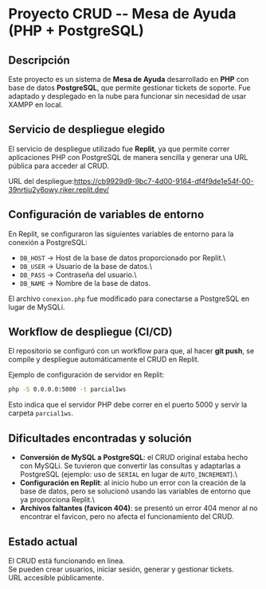 # Proyecto CRUD -- Mesa de Ayuda (PHP + PostgreSQL)

##  Descripción

Este proyecto es un sistema de **Mesa de Ayuda** desarrollado en **PHP**
con base de datos **PostgreSQL**, que permite gestionar tickets de
soporte. Fue adaptado y desplegado en la nube para funcionar sin
necesidad de usar XAMPP en local.

##  Servicio de despliegue elegido

El servicio de despliegue utilizado fue **Replit**, ya que permite
correr aplicaciones PHP con PostgreSQL de manera sencilla y generar una
URL pública para acceder al CRUD.

URL del despliegue:https://cb9929d9-9bc7-4d00-9164-df4f9de1e54f-00-39nrtju2y6owy.riker.replit.dev/

##  Configuración de variables de entorno

En Replit, se configuraron las siguientes variables de entorno para la
conexión a PostgreSQL:

-   `DB_HOST` → Host de la base de datos proporcionado por Replit.\
-   `DB_USER` → Usuario de la base de datos.\
-   `DB_PASS` → Contraseña del usuario.\
-   `DB_NAME` → Nombre de la base de datos.

El archivo `conexion.php` fue modificado para conectarse a PostgreSQL en
lugar de MySQLi.

##  Workflow de despliegue (CI/CD)

El repositorio se configuró con un workflow para que, al hacer **git
push**, se compile y despliegue automáticamente el CRUD en Replit.

Ejemplo de configuración de servidor en Replit:

``` bash
php -S 0.0.0.0:5000 -t parcial1ws
```

Esto indica que el servidor PHP debe correr en el puerto 5000 y servir
la carpeta `parcial1ws`.

##  Dificultades encontradas y solución

-   **Conversión de MySQL a PostgreSQL**: el CRUD original estaba hecho
    con MySQLi. Se tuvieron que convertir las consultas y adaptarlas a
    PostgreSQL (ejemplo: uso de `SERIAL` en lugar de `AUTO_INCREMENT`).\
-   **Configuración en Replit**: al inicio hubo un error con la creación
    de la base de datos, pero se solucionó usando las variables de
    entorno que ya proporciona Replit.\
-   **Archivos faltantes (favicon 404)**: se presentó un error 404 menor
    al no encontrar el favicon, pero no afecta el funcionamiento del
    CRUD.

##  Estado actual

 El CRUD está funcionando en línea.\
 Se pueden crear usuarios, iniciar sesión, generar y gestionar
tickets.\
 URL accesible públicamente.
